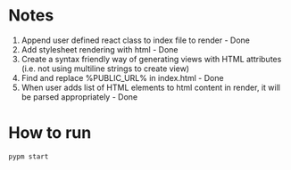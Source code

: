 # Notes
1. Append user defined react class to index file to render -  Done
2. Add stylesheet rendering with html - Done
3. Create a syntax friendly way of generating views with HTML attributes (i.e. not using multiline strings to create view)
4. Find and replace %PUBLIC_URL% in index.html - Done
5. When user adds list of HTML elements to html content in render, it will be parsed appropriately - Done

# How to run
```bash
pypm start
```
